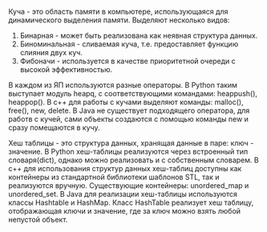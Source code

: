 Куча - это область памяти в компьютере, использующаяся для динамического выделения памяти. Выделяют несколько видов:
1. Бинарная - может быть реализована как неявная структура данных. 
2. Биноминальная - сливаемая куча, т.е. предоставляет функцию слияния двух куч.
3. Фибоначи - используется в качестве приоритетной очереди с высокой эффективностью.

В каждом из ЯП используются разные операторы. В Python таким выступает модуль heapq, с соответствующими командами: heappush(), heappop(). В c++ для работы с кучами выделяют команды: malloc(), free(), new, delete. В Java не существует подходящего оператора, для работв с кучей, сами объекты создаются с помощью команды new и сразу помещаются в кучу.

Хеш таблицы - это структура данных, хранящая данные в паре: ключ - значение. 
В Python хеш-таблицы реализуются через встроенный тип словаря(dict), однако можно реализовать и с собственным словарем.
В c++ для использования структур данных хеш-таблиц доступны как контейнеры из стандартной библиотеки шаблонов STL, так и реализуются вручную. Существующие контейнеры: unordered_map и unordered_set.
В Java для реализации хеш-таблицы используются классы Hashtable и HashMap. Класс HashTable реализует хеш таблицу, отображающая ключи и значение, где за ключ можно взять любой непустой объект.
